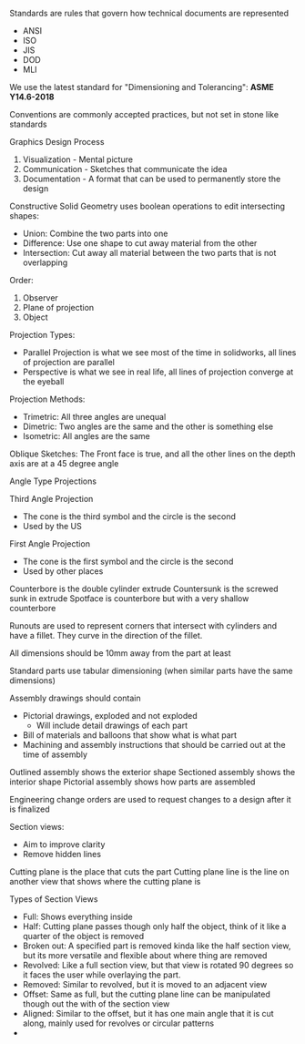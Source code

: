 Standards are rules that govern how technical documents are represented
- ANSI
- ISO
- JIS
- DOD
- MLI

We use the latest standard for "Dimensioning and Tolerancing": __ASME Y14.6-2018__

Conventions are commonly accepted practices, but not set in stone like standards

Graphics Design Process
1. Visualization - Mental picture
2. Communication - Sketches that communicate the idea
3. Documentation - A format that can be used to permanently store the design

Constructive Solid Geometry uses boolean operations to edit intersecting shapes:
- Union: Combine the two parts into one
- Difference: Use one shape to cut away material from the other
- Intersection: Cut away all material between the two parts that is not overlapping

Order:
1. Observer
2. Plane of projection
3. Object

Projection Types:
- Parallel Projection is what we see most of the time in solidworks, all lines of projection are parallel
- Perspective is what we see in real life, all lines of projection converge at the eyeball

Projection Methods:
- Trimetric: All three angles are unequal
- Dimetric: Two angles are the same and the other is something else
- Isometric: All angles are the same

Oblique Sketches: The Front face is true, and all the other lines on the depth axis are at a 45 degree angle

Angle Type Projections

Third Angle Projection
- The cone is the third symbol and the circle is the second
- Used by the US

First Angle Projection
- The cone is the first symbol and the circle is the second
- Used by other places

Counterbore is the double cylinder extrude
Countersunk is the screwed sunk in extrude
Spotface is counterbore but with a very shallow counterbore

Runouts are used to represent corners that intersect with cylinders and have a fillet. They curve in the direction of the fillet.

All dimensions should be 10mm away from the part at least

Standard parts use tabular dimensioning (when similar parts have the same dimensions)

Assembly drawings should contain
- Pictorial drawings, exploded and not exploded
	- Will include detail drawings of each part
- Bill of materials and balloons that show what is what part
- Machining and assembly instructions that should be carried out at the time of assembly

Outlined assembly shows the exterior shape
Sectioned assembly shows the interior shape
Pictorial assembly shows how parts are assembled

Engineering change orders are used to request changes to a design after it is finalized

Section views:
- Aim to improve clarity
- Remove hidden lines

Cutting plane is the place that cuts the part
Cutting plane line is the line on another view that shows where the cutting plane is

Types of Section Views
- Full: Shows everything inside
- Half: Cutting plane passes though only half the object, think of it like a quarter of the object is removed
- Broken out: A specified part is removed kinda like the half section view, but its more versatile and flexible about where thing are removed
- Revolved: Like a full section view, but that view is rotated 90 degrees so it faces the user while overlaying the part.
- Removed: Similar to revolved, but it is moved to an adjacent view 
- Offset: Same as full, but the cutting plane line can be manipulated though out the with of the section view
- Aligned: Similar to the offset, but it has one main angle that it is cut along, mainly used for revolves or circular patterns
- 